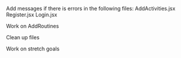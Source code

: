 Add messages if there is errors in the following files:
AddActivities.jsx
Register.jsx
Login.jsx

Work on AddRoutines

Clean up files

Work on stretch goals
